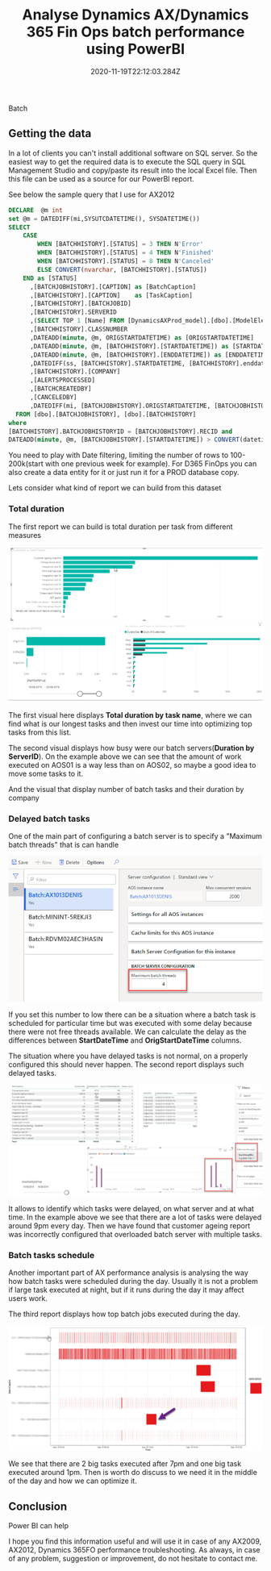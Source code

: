 ﻿---
title: "Analyse Dynamics AX/Dynamics 365 Fin Ops batch performance using PowerBI"
date: "2020-11-19T22:12:03.284Z"
tags: ["Performance", "PowerBI"]
path: "/performance-powerbibatch"
featuredImage: "./logo.png"
excerpt: "The blog post describes how to analyse batch tasks execution in PowerBI Desktop"
---

Batch 

## Getting the data

In a lot of clients you can't install additional software on SQL server. So the easiest way to get the required data is to execute the SQL query in SQL Management Studio and copy/paste its result into the local Excel file. Then this file can be used as a source for our PowerBI report. 

See below the sample query that I use for AX2012

```sql
DECLARE  @m int
set @m = DATEDIFF(mi,SYSUTCDATETIME(), SYSDATETIME())
SELECT 
	CASE
		WHEN [BATCHHISTORY].[STATUS] = 3 THEN N'Error'
		WHEN [BATCHHISTORY].[STATUS] = 4 THEN N'Finished'
		WHEN [BATCHHISTORY].[STATUS] = 8 THEN N'Canceled'
		ELSE CONVERT(nvarchar, [BATCHHISTORY].[STATUS])
	END as [STATUS]
      ,[BATCHJOBHISTORY].[CAPTION] as [BatchCaption]
      ,[BATCHHISTORY].[CAPTION]    as [TaskCaption]
      ,[BATCHHISTORY].[BATCHJOBID]
	  ,[BATCHHISTORY].SERVERID
	  ,(SELECT TOP 1 [Name] FROM [DynamicsAXProd_model].[dbo].[ModelElement] where axid = [BATCHHISTORY].CLASSNUMBER and ElementType = 45) as ClassName
	  ,[BATCHHISTORY].CLASSNUMBER
	  ,DATEADD(minute, @m, ORIGSTARTDATETIME) as [ORIGSTARTDATETIME]
      ,DATEADD(minute, @m, [BATCHHISTORY].[STARTDATETIME]) as [STARTDATETIME]	  
      ,DATEADD(minute, @m, [BATCHHISTORY].[ENDDATETIME]) as [ENDDATETIME]
	  ,DATEDIFF(ss, [BATCHHISTORY].STARTDATETIME, [BATCHHISTORY].enddatetime) as [DurationSec]
      ,[BATCHHISTORY].[COMPANY]
      ,[ALERTSPROCESSED]
      ,[BATCHCREATEDBY]
      ,[CANCELEDBY]
	  ,DATEDIFF(mi, [BATCHJOBHISTORY].ORIGSTARTDATETIME, [BATCHJOBHISTORY].STARTDATETIME) as [StartDelayMin]
  FROM [dbo].[BATCHJOBHISTORY], [dbo].[BATCHHISTORY]
where 
[BATCHHISTORY].BATCHJOBHISTORYID = [BATCHJOBHISTORY].RECID and
DATEADD(minute, @m, [BATCHJOBHISTORY].[STARTDATETIME]) > CONVERT(datetime, '2019-08-12', 120)

```

You need to play with Date filtering, limiting the number of rows to 100-200k(start with one previous week for example). For D365 FinOps you can also create a data entity for it or just run it for a PROD database copy.

Lets consider what kind of report we can build from this dataset

### Total duration

The first report we can build is total duration per task from different measures 

![Duration report](Report1.png)

The first visual here displays **Total duration by task name**, where we can find what is our longest tasks and then invest our time into optimizing top tasks from this list.

The second visual displays how busy were our batch servers(**Duration by ServerID**). On the example above we can see that the amount of work executed on AOS01 is a way less than on AOS02, so maybe a good idea to move some tasks to it.  

And the visual that display number of batch tasks and their duration by company

### Delayed batch tasks

One of the main part of configuring a batch server is to specify a "Maximum batch threads" that is can handle 

![Batch config](BatchConfig.png)

If you set this number to low there can be a situation where a batch task is scheduled for particular time but was executed with some delay because there were not free threads available. We can calculate the delay as the differences between **StartDateTime** and **OrigStartDateTime** columns.

The situation where you have delayed tasks is not normal, on a properly configured this should never happen. The second report displays such delayed tasks. 

![](Report2.png)

It allows to identify which tasks were delayed, on what server and at what time. In the example above we see that there are a lot of tasks were delayed around 9pm every day. Then we have found that customer ageing report was incorrectly configured that overloaded batch server with multiple tasks.

### Batch tasks schedule

Another important part of AX performance analysis is analysing the way how batch tasks were scheduled during the day. Usually it is not a problem if large task executed at night, but if it runs during the day it may affect users work.

The third report displays how top batch jobs executed during the day. 

![BatchSchedule](Report3.png)

We see that there are 2 big tasks executed after 7pm and one big task executed around 1pm. Then is worth do discuss to we need it in the middle of the day and how we can optimize it.

## Conclusion

Power BI can help  

I hope you find this information useful and will use it in case of any AX2009, AX2012, Dynamics 365FO performance troubleshooting. As always, in case of any problem, suggestion or improvement, do not hesitate to contact me.
